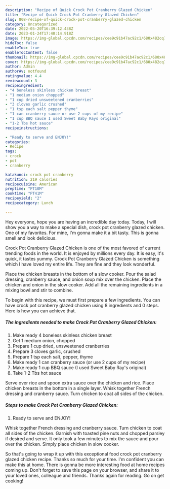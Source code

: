 ```yaml
---
description: "Recipe of Quick Crock Pot Cranberry Glazed Chicken"
title: "Recipe of Quick Crock Pot Cranberry Glazed Chicken"
slug: 808-recipe-of-quick-crock-pot-cranberry-glazed-chicken
category: Uncategorized
date: 2022-05-20T16:39:12.438Z
date: 2023-01-24T17:40:14.918Z
image: https://img-global.cpcdn.com/recipes/cee9c91b47ac92c1/680x482cq70/crock-pot-cranberry-glazed-chicken-recipe-main-photo.jpg
hideToc: false
enableToc: true
enableTocContent: false
thumbnail: https://img-global.cpcdn.com/recipes/cee9c91b47ac92c1/680x482cq70/crock-pot-cranberry-glazed-chicken-recipe-main-photo.jpg
cover: https://img-global.cpcdn.com/recipes/cee9c91b47ac92c1/680x482cq70/crock-pot-cranberry-glazed-chicken-recipe-main-photo.jpg
author: Admin
authorAv: notfound
ratingvalue: 4.4
reviewcount: 3
recipeingredient:
- "4 boneless skinless chicken breast"
- "1 medium onion chopped"
- "1 cup dried unsweetened cranberries"
- "3 cloves garlic crushed"
- "1 tsp each salt pepper thyme"
- "1 can cranberry sauce or use 2 cups of my recipe"
- "1 cup BBQ sauce I used Sweet Baby Rays original"
- "1-2 Tbs hot sauce"
recipeinstructions:

- "Ready to serve and ENJOY!"
categories:
- Recipe
tags:
- crock
- pot
- cranberry

katakunci: crock pot cranberry 
nutrition: 219 calories
recipecuisine: American
preptime: "PT10M"
cooktime: "PT41M"
recipeyield: "2"
recipecategory: Lunch

---
```



Hey everyone, hope you are having an incredible day today. Today, I will show you a way to make a special dish, crock pot cranberry glazed chicken. One of my favorites. For mine, I'm gonna make it a bit tasty. This is gonna smell and look delicious.

Crock Pot Cranberry Glazed Chicken is one of the most favored of current trending foods in the world. It is enjoyed by millions every day. It is easy, it's quick, it tastes yummy. Crock Pot Cranberry Glazed Chicken is something which I have loved my entire life. They are fine and they look wonderful.

Place the chicken breasts in the bottom of a slow cooker. Pour the salad dressing, cranberry sauce, and onion soup mix over the chicken. Place the chicken and onion in the slow cooker. Add all the remaining ingredients in a mixing bowl and stir to combine.


To begin with this recipe, we must first prepare a few ingredients. You can have crock pot cranberry glazed chicken using 8 ingredients and 0 steps. Here is how you can achieve that.

<!--inarticleads1-->

##### The ingredients needed to make Crock Pot Cranberry Glazed Chicken:

1. Make ready 4 boneless skinless chicken breast
1. Get 1 medium onion, chopped
1. Prepare 1 cup dried, unsweetened cranberries
1. Prepare 3 cloves garlic, crushed
1. Prepare 1 tsp each salt, pepper, thyme
1. Make ready 1 can cranberry sauce (or use 2 cups of my recipe)
1. Make ready 1 cup BBQ sauce (I used Sweet Baby Ray&#39;s original)
1. Take 1-2 Tbs hot sauce


Serve over rice and spoon extra sauce over the chicken and rice. Place chicken breasts in the bottom in a single layer. Whisk together French dressing and cranberry sauce. Turn chicken to coat all sides of the chicken. 

<!--inarticleads2-->

##### Steps to make Crock Pot Cranberry Glazed Chicken:


1. Ready to serve and ENJOY!

Whisk together French dressing and cranberry sauce. Turn chicken to coat all sides of the chicken. Garnish with toasted pine nuts and chopped parsley if desired and serve. It only took a few minutes to mix the sauce and pour over the chicken. Simply place chicken in slow cooker. 

So that's going to wrap it up with this exceptional food crock pot cranberry glazed chicken recipe. Thanks so much for your time. I'm confident you can make this at home. There is gonna be more interesting food at home recipes coming up. Don't forget to save this page on your browser, and share it to your loved ones, colleague and friends. Thanks again for reading. Go on get cooking!
